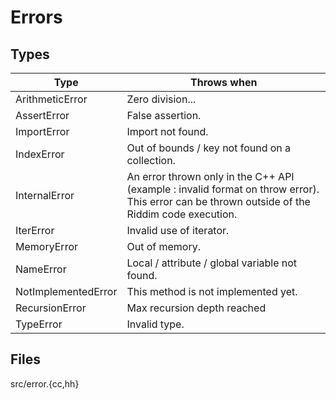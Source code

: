 # Errors
<!-- TODO : Abstract -->
<!-- TODO : Riddim interface with try catch... -->
<!-- TODO : C++ interface -->

## Types
| Type | Throws when |
| ---- | ----------- |
| ArithmeticError | Zero division... |
| AssertError | False assertion. |
| ImportError | Import not found. |
| IndexError | Out of bounds / key not found on a collection. |
| InternalError | An error thrown only in the C++ API (example : invalid format on throw error). This error can be thrown outside of the Riddim code execution. |
| IterError | Invalid use of iterator. |
| MemoryError | Out of memory. |
| NameError | Local / attribute / global variable not found. |
| NotImplementedError | This method is not implemented yet. |
| RecursionError | Max recursion depth reached |
| TypeError | Invalid type. |

## Files
src/error.{cc,hh}
